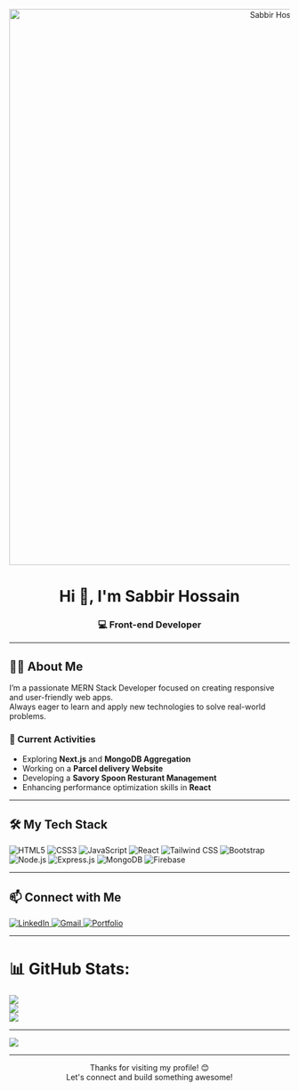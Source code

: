 <!-- Profile Banner -->
<p align="center">
  <img src="https://i.ibb.co/jPY5Qhcn/banner-2.png" alt="Sabbir Hossain Banner" width="1000" />
</p>

<h1 align="center">Hi 👋, I'm Sabbir Hossain</h1>
<h3 align="center">💻 Front-end Developer</h3>

---

## 🙋‍♂️ About Me

I’m a passionate MERN Stack Developer focused on creating responsive and user-friendly web apps.  
Always eager to learn and apply new technologies to solve real-world problems.

### 🔭 Current Activities
- Exploring **Next.js** and **MongoDB Aggregation**
- Working on a **Parcel delivery Website**
- Developing a **Savory Spoon Resturant Management**
- Enhancing performance optimization skills in **React**

---

## 🛠️ My Tech Stack

<!-- Skills as badges without bullet points -->
![HTML5](https://img.shields.io/badge/HTML5-e34c26?style=for-the-badge&logo=html5&logoColor=white)
![CSS3](https://img.shields.io/badge/CSS3-264de4?style=for-the-badge&logo=css3&logoColor=white)
![JavaScript](https://img.shields.io/badge/JavaScript-f0db4f?style=for-the-badge&logo=javascript&logoColor=black)
![React](https://img.shields.io/badge/React-61DAFB?style=for-the-badge&logo=react&logoColor=black)
![Tailwind CSS](https://img.shields.io/badge/TailwindCSS-06B6D4?style=for-the-badge&logo=tailwind-css&logoColor=white)
![Bootstrap](https://img.shields.io/badge/Bootstrap-563D7C?style=for-the-badge&logo=bootstrap&logoColor=white)
![Node.js](https://img.shields.io/badge/Node.js-339933?style=for-the-badge&logo=nodedotjs&logoColor=white)
![Express.js](https://img.shields.io/badge/Express.js-000000?style=for-the-badge&logo=express&logoColor=white)
![MongoDB](https://img.shields.io/badge/MongoDB-47A248?style=for-the-badge&logo=mongodb&logoColor=white)
![Firebase](https://img.shields.io/badge/Firebase-FFCA28?style=for-the-badge&logo=firebase&logoColor=black)

---

## 📫 Connect with Me

<p align="left">
  <a href="https://www.linkedin.com/in/sabbir-xd/" target="_blank" rel="noopener noreferrer">
    <img src="https://img.shields.io/badge/LinkedIn-0077B5?style=for-the-badge&logo=linkedin&logoColor=white" alt="LinkedIn"/>
  </a>
  <a href="mailto:sabbirislam9404@gmail.com">
    <img src="https://img.shields.io/badge/Gmail-D14836?style=for-the-badge&logo=gmail&logoColor=white" alt="Gmail"/>
  </a>
  <a href="https://yourportfolio.com" target="_blank" rel="noopener noreferrer">
    <img src="https://img.shields.io/badge/Portfolio-000?style=for-the-badge&logo=vercel&logoColor=white" alt="Portfolio"/>
  </a>
</p>

---

# 📊 GitHub Stats:
![](https://github-readme-stats.vercel.app/api?username=Sabbir-XD&theme=dark&hide_border=false&include_all_commits=false&count_private=false)<br/>
![](https://nirzak-streak-stats.vercel.app/?user=Sabbir-XD&theme=dark&hide_border=false)<br/>
![](https://github-readme-stats.vercel.app/api/top-langs/?username=Sabbir-XD&theme=dark&hide_border=false&include_all_commits=false&count_private=false&layout=compact)

---

[![](https://visitcount.itsvg.in/api?id=Sabbir-XD&icon=0&color=0)](https://visitcount.itsvg.in)

---

<p align="center">
  Thanks for visiting my profile! 😊  
  <br/>
  Let's connect and build something awesome!
</p>

